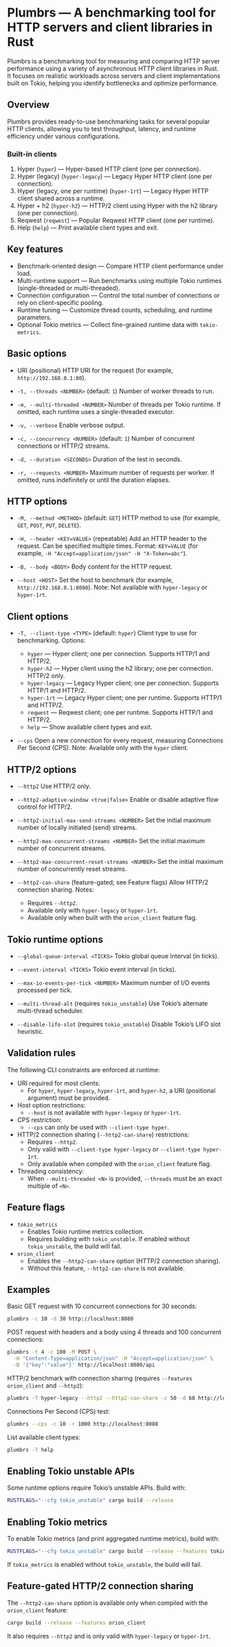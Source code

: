 # Plumbrs — A benchmarking tool for HTTP servers and client libraries in Rust

Plumbrs is a benchmarking tool for measuring and comparing HTTP server performance using a variety of asynchronous HTTP client libraries in Rust. It focuses on realistic workloads across servers and client implementations built on Tokio, helping you identify bottlenecks and optimize performance.

## Overview

Plumbrs provides ready-to-use benchmarking tasks for several popular HTTP clients, allowing you to test throughput, latency, and runtime efficiency under various configurations.

### Built-in clients

1. Hyper (`hyper`) — Hyper-based HTTP client (one per connection).
2. Hyper (legacy) (`hyper-legacy`) — Legacy Hyper HTTP client (one per connection).
3. Hyper (legacy, one per runtime) (`hyper-1rt`) — Legacy Hyper HTTP client shared across a runtime.
4. Hyper + h2 (`hyper-h2`) — HTTP/2 client using Hyper with the h2 library (one per connection).
5. Reqwest (`reqwest`) — Popular Reqwest HTTP client (one per runtime).
6. Help (`help`) — Print available client types and exit.

## Key features

- Benchmark-oriented design — Compare HTTP client performance under load.
- Multi-runtime support — Run benchmarks using multiple Tokio runtimes (single-threaded or multi-threaded).
- Connection configuration — Control the total number of connections or rely on client-specific pooling.
- Runtime tuning — Customize thread counts, scheduling, and runtime parameters.
- Optional Tokio metrics — Collect fine-grained runtime data with `tokio-metrics`.

## Basic options

- URI (positional)
  HTTP URI for the request (for example, `http://192.168.0.1:80`).

- `-t, --threads <NUMBER>` (default: `1`)
  Number of worker threads to run.

- `-m, --multi-threaded <NUMBER>`
  Number of threads per Tokio runtime. If omitted, each runtime uses a single-threaded executor.

- `-v, --verbose`
  Enable verbose output.

- `-c, --concurrency <NUMBER>` (default: `1`)
  Number of concurrent connections or HTTP/2 streams.

- `-d, --duration <SECONDS>`
  Duration of the test in seconds.

- `-r, --requests <NUMBER>`
  Maximum number of requests per worker. If omitted, runs indefinitely or until the duration elapses.

## HTTP options

- `-M, --method <METHOD>` (default: `GET`)
  HTTP method to use (for example, `GET`, `POST`, `PUT`, `DELETE`).

- `-H, --header <KEY=VALUE>` (repeatable)
  Add an HTTP header to the request. Can be specified multiple times.
  Format: `KEY=VALUE` (for example, `-H "Accept=application/json" -H "X-Token=abc"`).

- `-B, --body <BODY>`
  Body content for the HTTP request.

- `--host <HOST>`
  Set the host to benchmark (for example, `http://192.168.0.1:8080`).
  Note: Not available with `hyper-legacy` or `hyper-1rt`.

## Client options

- `-T, --client-type <TYPE>` (default: `hyper`)
  Client type to use for benchmarking. Options:
  - `hyper` — Hyper client; one per connection. Supports HTTP/1 and HTTP/2.
  - `hyper-h2` — Hyper client using the h2 library; one per connection. HTTP/2 only.
  - `hyper-legacy` — Legacy Hyper client; one per connection. Supports HTTP/1 and HTTP/2.
  - `hyper-1rt` — Legacy Hyper client; one per runtime. Supports HTTP/1 and HTTP/2.
  - `reqwest` — Reqwest client; one per runtime. Supports HTTP/1 and HTTP/2.
  - `help` — Show available client types and exit.

- `--cps`
  Open a new connection for every request, measuring Connections Per Second (CPS).
  Note: Available only with the `hyper` client.

## HTTP/2 options

- `--http2`
  Use HTTP/2 only.

- `--http2-adaptive-window <true|false>`
  Enable or disable adaptive flow control for HTTP/2.

- `--http2-initial-max-send-streams <NUMBER>`
  Set the initial maximum number of locally initiated (send) streams.

- `--http2-max-concurrent-streams <NUMBER>`
  Set the initial maximum number of concurrent streams.

- `--http2-max-concurrent-reset-streams <NUMBER>`
  Set the initial maximum number of concurrently reset streams.

- `--http2-can-share` (feature-gated; see Feature flags)
  Allow HTTP/2 connection sharing.
  Notes:
  - Requires `--http2`.
  - Available only with `hyper-legacy` or `hyper-1rt`.
  - Available only when built with the `orion_client` feature flag.

## Tokio runtime options

- `--global-queue-interval <TICKS>`
  Tokio global queue interval (in ticks).

- `--event-interval <TICKS>`
  Tokio event interval (in ticks).

- `--max-io-events-per-tick <NUMBER>`
  Maximum number of I/O events processed per tick.

- `--multi-thread-alt` (requires `tokio_unstable`)
  Use Tokio’s alternate multi-thread scheduler.

- `--disable-lifo-slot` (requires `tokio_unstable`)
  Disable Tokio’s LIFO slot heuristic.

## Validation rules

The following CLI constraints are enforced at runtime:

- URI required for most clients:
  - For `hyper`, `hyper-legacy`, `hyper-1rt`, and `hyper-h2`, a URI (positional argument) must be provided.
- Host option restrictions:
  - `--host` is not available with `hyper-legacy` or `hyper-1rt`.
- CPS restriction:
  - `--cps` can only be used with `--client-type hyper`.
- HTTP/2 connection sharing (`--http2-can-share`) restrictions:
  - Requires `--http2`.
  - Only valid with `--client-type hyper-legacy` or `--client-type hyper-1rt`.
  - Only available when compiled with the `orion_client` feature flag.
- Threading consistency:
  - When `--multi-threaded <N>` is provided, `--threads` must be an exact multiple of `<N>`.

## Feature flags

- `tokio_metrics`
  - Enables Tokio runtime metrics collection.
  - Requires building with `tokio_unstable`. If enabled without `tokio_unstable`, the build will fail.
- `orion_client`
  - Enables the `--http2-can-share` option (HTTP/2 connection sharing).
  - Without this feature, `--http2-can-share` is not available.

## Examples

Basic GET request with 10 concurrent connections for 30 seconds:
```bash
plumbrs -c 10 -d 30 http://localhost:8080
```

POST request with headers and a body using 4 threads and 100 concurrent connections:
```bash
plumbrs -t 4 -c 100 -M POST \
  -H "Content-Type=application/json" -H "Accept=application/json" \
  -B '{"key":"value"}' http://localhost:8080/api
```

HTTP/2 benchmark with connection sharing (requires `--features orion_client` and `--http2`):
```bash
plumbrs -T hyper-legacy --http2 --http2-can-share -c 50 -d 60 http://localhost:8080
```

Connections Per Second (CPS) test:
```bash
plumbrs --cps -c 10 -r 1000 http://localhost:8080
```

List available client types:
```bash
plumbrs -T help
```

## Enabling Tokio unstable APIs

Some runtime options require Tokio’s unstable APIs. Build with:
```bash
RUSTFLAGS="--cfg tokio_unstable" cargo build --release
```

## Enabling Tokio metrics

To enable Tokio metrics (and print aggregated runtime metrics), build with:
```bash
RUSTFLAGS="--cfg tokio_unstable" cargo build --release --features tokio_metrics
```

If `tokio_metrics` is enabled without `tokio_unstable`, the build will fail.

## Feature-gated HTTP/2 connection sharing

The `--http2-can-share` option is available only when compiled with the `orion_client` feature:
```bash
cargo build --release --features orion_client
```
It also requires `--http2` and is only valid with `hyper-legacy` or `hyper-1rt`.